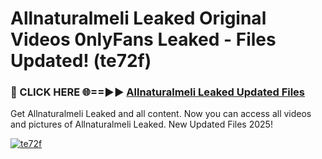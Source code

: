 # Allnaturalmeli Leaked Original Videos 0nlyFans Leaked - Files Updated! (te72f)

<h3>🔴 CLICK HERE 🌐==►► <a href="https://tinyurl.com/ehrbuxhb" rel="nofollow">Allnaturalmeli Leaked Updated Files</a></h3>

Get Allnaturalmeli Leaked and all content. Now you can access all videos and pictures of Allnaturalmeli Leaked. New Updated Files 2025!

[![te72f](https://i.imgur.com/lVYEuWS.gif)](https://tinyurl.com/ehrbuxhb)
